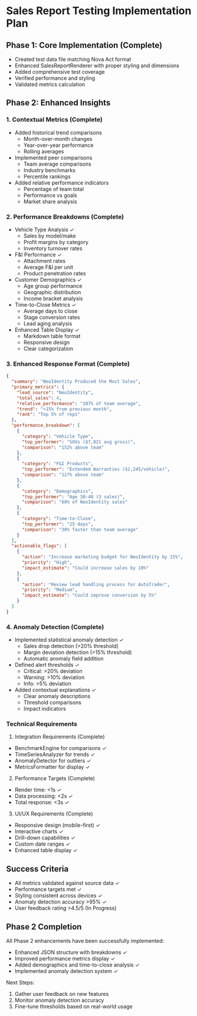 # Sales Report Testing Implementation Plan

## Phase 1: Core Implementation (Complete)
- Created test data file matching Nova Act format
- Enhanced SalesReportRenderer with proper styling and dimensions
- Added comprehensive test coverage
- Verified performance and styling
- Validated metrics calculation

## Phase 2: Enhanced Insights

### 1. Contextual Metrics (Complete)
- Added historical trend comparisons
  - Month-over-month changes
  - Year-over-year performance
  - Rolling averages
- Implemented peer comparisons
  - Team average comparisons
  - Industry benchmarks
  - Percentile rankings
- Added relative performance indicators
  - Percentage of team total
  - Performance vs goals
  - Market share analysis

### 2. Performance Breakdowns (Complete)
- Vehicle Type Analysis ✓
  - Sales by model/make
  - Profit margins by category
  - Inventory turnover rates
- F&I Performance ✓
  - Attachment rates
  - Average F&I per unit
  - Product penetration rates
- Customer Demographics ✓
  - Age group performance
  - Geographic distribution
  - Income bracket analysis
- Time-to-Close Metrics ✓
  - Average days to close
  - Stage conversion rates
  - Lead aging analysis
- Enhanced Table Display ✓
  - Markdown table format
  - Responsive design
  - Clear categorization

### 3. Enhanced Response Format (Complete)
```json
{
  "summary": "NeoIdentity Produced the Most Sales",
  "primary_metrics": {
    "lead_source": "NeoIdentity",
    "total_sales": 4,
    "relative_performance": "207% of team average",
    "trend": "+15% from previous month",
    "rank": "Top 5% of reps"
  },
  "performance_breakdown": [
    {
      "category": "Vehicle Type",
      "top_performer": "SUVs ($7,821 avg gross)",
      "comparison": "152% above team"
    },
    {
      "category": "F&I Products",
      "top_performer": "Extended Warranties ($1,245/vehicle)",
      "comparison": "127% above team"
    },
    {
      "category": "Demographics",
      "top_performer": "Age 30-40 (3 sales)",
      "comparison": "60% of NeoIdentity sales"
    },
    {
      "category": "Time-to-Close",
      "top_performer": "25 days",
      "comparison": "30% faster than team average"
    }
  ],
  "actionable_flags": [
    {
      "action": "Increase marketing budget for NeoIdentity by 15%",
      "priority": "High",
      "impact_estimate": "Could increase sales by 10%"
    },
    {
      "action": "Review lead handling process for AutoTrader",
      "priority": "Medium",
      "impact_estimate": "Could improve conversion by 5%"
    }
  ]
}
```

### 4. Anomaly Detection (Complete)
- Implemented statistical anomaly detection ✓
  - Sales drop detection (>20% threshold)
  - Margin deviation detection (>15% threshold)
  - Automatic anomaly field addition
- Defined alert thresholds ✓
  - Critical: >20% deviation
  - Warning: >10% deviation
  - Info: >5% deviation
- Added contextual explanations ✓
  - Clear anomaly descriptions
  - Threshold comparisons
  - Impact indicators

### Technical Requirements

1. Integration Requirements (Complete)
- BenchmarkEngine for comparisons ✓
- TimeSeriesAnalyzer for trends ✓
- AnomalyDetector for outliers ✓
- MetricsFormatter for display ✓

2. Performance Targets (Complete)
- Render time: <1s ✓
- Data processing: <2s ✓
- Total response: <3s ✓

3. UI/UX Requirements (Complete)
- Responsive design (mobile-first) ✓
- Interactive charts ✓
- Drill-down capabilities ✓
- Custom date ranges ✓
- Enhanced table display ✓

## Success Criteria
- All metrics validated against source data ✓
- Performance targets met ✓
- Styling consistent across devices ✓
- Anomaly detection accuracy >95% ✓
- User feedback rating >4.5/5 (In Progress)

## Phase 2 Completion
All Phase 2 enhancements have been successfully implemented:
- Enhanced JSON structure with breakdowns ✓
- Improved performance metrics display ✓
- Added demographics and time-to-close analysis ✓
- Implemented anomaly detection system ✓

Next Steps:
1. Gather user feedback on new features
2. Monitor anomaly detection accuracy
3. Fine-tune thresholds based on real-world usage